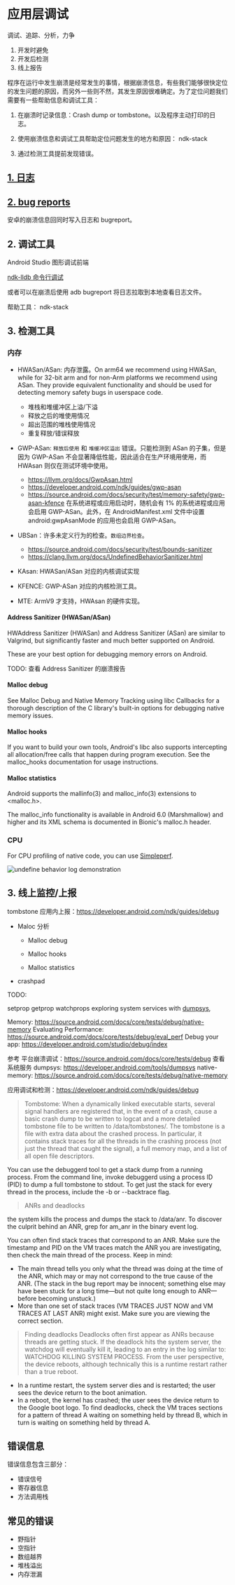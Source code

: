 # 应用层调试

调试、追踪、分析，力争

1. 开发时避免
2. 开发后检测
3. 线上报告

程序在运行中发生崩溃是经常发生的事情，根据崩溃信息，有些我们能够很快定位的发生问题的原因，而另外一些则不然，其发生原因很难确定。为了定位问题我们需要有一些帮助信息和调试工具：

1. 在崩溃时记录信息：Crash dump or tombstone。以及程序主动打印的日志。

2. 使用崩溃信息和调试工具帮助定位问题发生的地方和原因：
    ndk-stack

3. 通过检测工具提前发现错误。


## [1. 日志](log.md)
## [2. bug reports](android_bugreport.d)

安卓的崩溃信息回同时写入日志和 bugreport。

## 2. 调试工具

Android Studio 图形调试前端

[ndk-lldb 命令行调试](./lldb_debug/1.README.md)

或者可以在崩溃后使用 adb bugreport 将日志拉取到本地查看日志文件。

帮助工具：
ndk-stack


## 3. 检测工具

### 内存

- HWASan/ASan: 内存泄露。On arm64 we recommend using HWASan, while for 32-bit arm and for non-Arm platforms we recommend using ASan. They provide equivalent functionality and should be used for detecting memory safety bugs in userspace code.
    - 堆栈和堆缓冲区上溢/下溢
    - 释放之后的堆使用情况
    - 超出范围的堆栈使用情况
    - 重复释放/错误释放
- GWP-ASan: `释放后使用` 和 `堆缓冲区溢出` 错误。只能检测到 ASan 的子集，但是因为 GWP-ASan 不会显著降低性能，因此适合在生产环境用使用，而 HWAsan 则仅在测试环境中使用。
    - https://llvm.org/docs/GwpAsan.html
    - https://developer.android.com/ndk/guides/gwp-asan
    - https://source.android.com/docs/security/test/memory-safety/gwp-asan-kfence 在系统进程或应用启动时，随机会有 1% 的系统进程或应用会启用 GWP-ASan。此外，在 AndroidManifest.xml 文件中设置 android:gwpAsanMode 的应用也会启用 GWP-ASan。

- UBSan：许多未定义行为的检查。`数组边界检查`。
    - https://source.android.com/docs/security/test/bounds-sanitizer
    - https://clang.llvm.org/docs/UndefinedBehaviorSanitizer.html


- KAsan: HWASan/ASan 对应的内核调试实现
- KFENCE: GWP-ASan 对应的内核检测工具。
- MTE: ArmV9 才支持，HWAsan 的硬件实现。

#### Address Sanitizer (HWASan/ASan)
HWAddress Sanitizer (HWASan) and Address Sanitizer (ASan) are similar to Valgrind, but significantly faster and much better supported on Android.

These are your best option for debugging memory errors on Android.

TODO: 查看 Address Sanitizer 的崩溃报告

#### Malloc debug
See Malloc Debug and Native Memory Tracking using libc Callbacks for a thorough description of the C library's built-in options for debugging native memory issues.

#### Malloc hooks
If you want to build your own tools, Android's libc also supports intercepting all allocation/free calls that happen during program execution. See the malloc_hooks documentation for usage instructions.

#### Malloc statistics
Android supports the mallinfo(3) and malloc_info(3) extensions to <malloc.h>.

The malloc_info functionality is available in Android 6.0 (Marshmallow) and higher and its XML schema is documented in Bionic's malloc.h header.


### CPU

For CPU profiling of native code, you can use [Simpleperf](https://developer.android.com/ndk/guides/simpleperf).

![undefine behavior log demonstration](./README_img/undefined_behavior_log.png)



## 3. 线上监控/上报

tombstone 应用内上报：https://developer.android.com/ndk/guides/debug
- Maloc 分析
    - Malloc debug

    - Malloc hooks

    - Malloc statistics

- crashpad





TODO:

setprop
getprop
watchprops
exploring system services with [dumpsys](https://developer.android.com/tools/dumpsys), 

Memory: https://source.android.com/docs/core/tests/debug/native-memory
Evaluating Performance: https://source.android.com/docs/core/tests/debug/eval_perf
Debug your app: https://developer.android.com/studio/debug/index




参考
平台崩溃调试：https://source.android.com/docs/core/tests/debug
    查看系统服务 dumpsys: https://developer.android.com/tools/dumpsys
    native-memory: https://source.android.com/docs/core/tests/debug/native-memory

应用调试和检测：https://developer.android.com/ndk/guides/debug


> Tombstome: 
When a dynamically linked executable starts, several signal handlers are registered that, in the event of a crash, cause a basic crash dump to be written to logcat and a more detailed tombstone file to be written to /data/tombstones/. The tombstone is a file with extra data about the crashed process. In particular, it contains stack traces for all the threads in the crashing process (not just the thread that caught the signal), a full memory map, and a list of all open file descriptors.

You can use the debuggerd tool to get a stack dump from a running process. From the command line, invoke debuggerd using a process ID (PID) to dump a full tombstone to stdout. To get just the stack for every thread in the process, include the -b or --backtrace flag.

> ANRs and deadlocks

 the system kills the process and dumps the stack to /data/anr. To discover the culprit behind an ANR, grep for am_anr in the binary event log.

You can often find stack traces that correspond to an ANR. Make sure the timestamp and PID on the VM traces match the ANR you are investigating, then check the main thread of the process. Keep in mind:

- The main thread tells you only what the thread was doing at the time of the ANR, which may or may not correspond to the true cause of the ANR. (The stack in the bug report may be innocent; something else may have been stuck for a long time—but not quite long enough to ANR—before becoming unstuck.)
- More than one set of stack traces (VM TRACES JUST NOW and VM TRACES AT LAST ANR) might exist. Make sure you are viewing the correct section.


> Finding deadlocks
Deadlocks often first appear as ANRs because threads are getting stuck. If the deadlock hits the system server, the watchdog will eventually kill it, leading to an entry in the log similar to: WATCHDOG KILLING SYSTEM PROCESS. From the user perspective, the device reboots, although technically this is a runtime restart rather than a true reboot.

- In a runtime restart, the system server dies and is restarted; the user sees the device return to the boot animation.
- In a reboot, the kernel has crashed; the user sees the device return to the Google boot logo.
To find deadlocks, check the VM traces sections for a pattern of thread A waiting on something held by thread B, which in turn is waiting on something held by thread A.






## 错误信息

错误信息包含三部分：
- 错误信号
- 寄存器信息
- 方法调用栈

## 常见的错误

- 野指针
- 空指针
- 数组越界
- 堆栈溢出
- 内存泄漏
